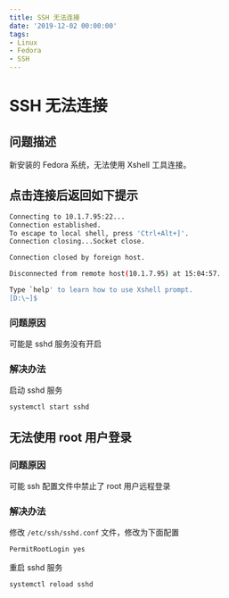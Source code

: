 ```yaml
---
title: SSH 无法连接
date: '2019-12-02 00:00:00'
tags:
- Linux
- Fedora
- SSH
---
```

# SSH 无法连接

## 问题描述
新安装的 Fedora 系统，无法使用 Xshell 工具连接。

## 点击连接后返回如下提示
```bash
Connecting to 10.1.7.95:22...
Connection established.
To escape to local shell, press 'Ctrl+Alt+]'.
Connection closing...Socket close.

Connection closed by foreign host.

Disconnected from remote host(10.1.7.95) at 15:04:57.

Type `help' to learn how to use Xshell prompt.
[D:\~]$
```

### 问题原因

可能是 sshd 服务没有开启

### 解决办法

启动 sshd 服务

```bash
systemctl start sshd
```

## 无法使用 root 用户登录

### 问题原因
可能 ssh 配置文件中禁止了 root 用户远程登录

### 解决办法

修改 `/etc/ssh/sshd.conf` 文件，修改为下面配置
```bash
PermitRootLogin yes
```

重启 sshd 服务
```bash
systemctl reload sshd
```
